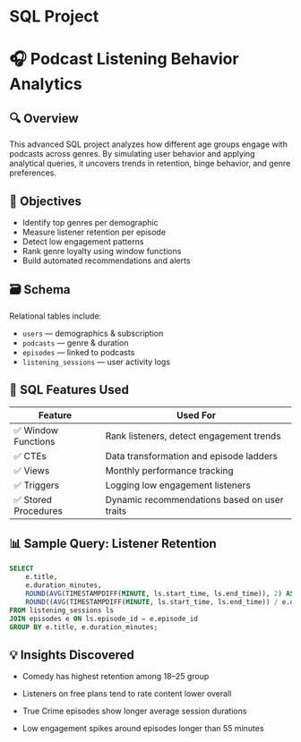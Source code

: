 # SQL Project

# 🎧 Podcast Listening Behavior Analytics

## 🔍 Overview
This advanced SQL project analyzes how different age groups engage with podcasts across genres. By simulating user behavior and applying analytical queries, it uncovers trends in retention, binge behavior, and genre preferences.

## 🧠 Objectives
- Identify top genres per demographic
- Measure listener retention per episode
- Detect low engagement patterns
- Rank genre loyalty using window functions
- Build automated recommendations and alerts

## 🗃️ Schema
Relational tables include:
- `users` — demographics & subscription
- `podcasts` — genre & duration
- `episodes` — linked to podcasts
- `listening_sessions` — user activity logs

## 🧩 SQL Features Used
| Feature              | Used For                                                   |
|----------------------|------------------------------------------------------------|
| ✅ Window Functions   | Rank listeners, detect engagement trends                   |
| ✅ CTEs               | Data transformation and episode ladders                    |
| ✅ Views              | Monthly performance tracking                               |
| ✅ Triggers           | Logging low engagement listeners                           |
| ✅ Stored Procedures  | Dynamic recommendations based on user traits              |

## 📊 Sample Query: Listener Retention

```sql
SELECT 
    e.title,
    e.duration_minutes,
    ROUND(AVG(TIMESTAMPDIFF(MINUTE, ls.start_time, ls.end_time)), 2) AS actual_listening,
    ROUND((AVG(TIMESTAMPDIFF(MINUTE, ls.start_time, ls.end_time)) / e.duration_minutes) * 100, 2) AS retention_percent
FROM listening_sessions ls
JOIN episodes e ON ls.episode_id = e.episode_id
GROUP BY e.title, e.duration_minutes;
```

## 💡 Insights Discovered
- Comedy has highest retention among 18–25 group

- Listeners on free plans tend to rate content lower overall

- True Crime episodes show longer average session durations

- Low engagement spikes around episodes longer than 55 minutes


